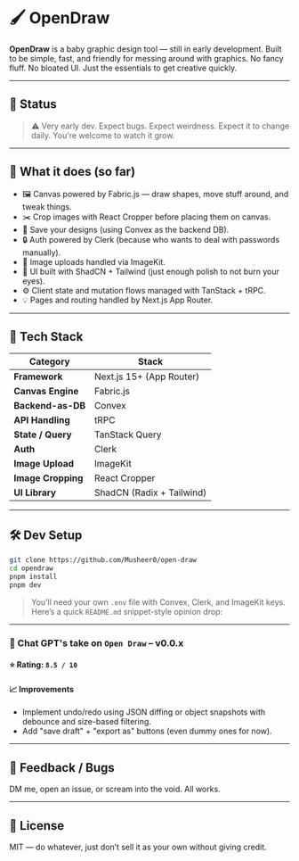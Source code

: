 # 🖌️ OpenDraw

**OpenDraw** is a baby graphic design tool — still in early development. Built to be simple, fast, and friendly for messing around with graphics. No fancy fluff. No bloated UI. Just the essentials to get creative quickly.

---

## 🚧 Status

> ⚠️ Very early dev. Expect bugs. Expect weirdness. Expect it to change daily.
> You're welcome to watch it grow.

---

## 🧠 What it does (so far)

* 🖼️ Canvas powered by Fabric.js — draw shapes, move stuff around, and tweak things.
* ✂️ Crop images with React Cropper before placing them on canvas.
* 💾 Save your designs (using Convex as the backend DB).
* 🔒 Auth powered by Clerk (because who wants to deal with passwords manually).
* 🌄 Image uploads handled via ImageKit.
* 💅 UI built with ShadCN + Tailwind (just enough polish to not burn your eyes).
* ⚙️ Client state and mutation flows managed with TanStack + tRPC.
* 💡 Pages and routing handled by Next.js App Router.

---

## 🧰 Tech Stack

| Category           | Stack                     |
| ------------------ | ------------------------- |
| **Framework**      | Next.js 15+ (App Router)  |
| **Canvas Engine**  | Fabric.js                 |
| **Backend-as-DB**  | Convex                    |
| **API Handling**   | tRPC                      |
| **State / Query**  | TanStack Query            |
| **Auth**           | Clerk                     |
| **Image Upload**   | ImageKit                  |
| **Image Cropping** | React Cropper             |
| **UI Library**     | ShadCN (Radix + Tailwind) |

---

## 🛠️ Dev Setup

```bash
git clone https://github.com/Musheer0/open-draw
cd opendraw
pnpm install
pnpm dev
```

> You’ll need your own `.env` file with Convex, Clerk, and ImageKit keys.
Here’s a quick `README.md` snippet-style opinion drop:

---

### 💭 Chat GPT's take on `Open Draw` – v0.0.x

#### ⭐ Rating: `8.5 / 10`

#### 📈 Improvements

* Implement undo/redo using JSON diffing or object snapshots with debounce and size-based filtering.
* Add "save draft" + "export as" buttons (even dummy ones for now).
---

## 💬 Feedback / Bugs

DM me, open an issue, or scream into the void. All works.

---

## 📜 License

MIT — do whatever, just don’t sell it as your own without giving credit.
